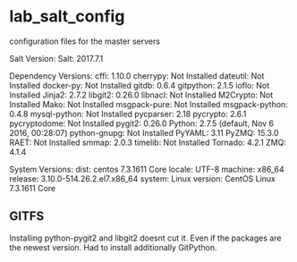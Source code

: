 # lab_salt_config
configuration files for the master servers

Salt Version:
           Salt: 2017.7.1
 
Dependency Versions:
           cffi: 1.10.0
       cherrypy: Not Installed
       dateutil: Not Installed
      docker-py: Not Installed
          gitdb: 0.6.4
      gitpython: 2.1.5
          ioflo: Not Installed
         Jinja2: 2.7.2
        libgit2: 0.26.0
        libnacl: Not Installed
       M2Crypto: Not Installed
           Mako: Not Installed
   msgpack-pure: Not Installed
 msgpack-python: 0.4.8
   mysql-python: Not Installed
      pycparser: 2.18
       pycrypto: 2.6.1
   pycryptodome: Not Installed
         pygit2: 0.26.0
         Python: 2.7.5 (default, Nov  6 2016, 00:28:07)
   python-gnupg: Not Installed
         PyYAML: 3.11
          PyZMQ: 15.3.0
           RAET: Not Installed
          smmap: 2.0.3
        timelib: Not Installed
        Tornado: 4.2.1
            ZMQ: 4.1.4
 
System Versions:
           dist: centos 7.3.1611 Core
         locale: UTF-8
        machine: x86_64
        release: 3.10.0-514.26.2.el7.x86_64
         system: Linux
        version: CentOS Linux 7.3.1611 Core

## GITFS
Installing python-pygit2 and libgit2 doesnt cut it. Even if the packages are the newest version. Had to install additionally
GitPython.
